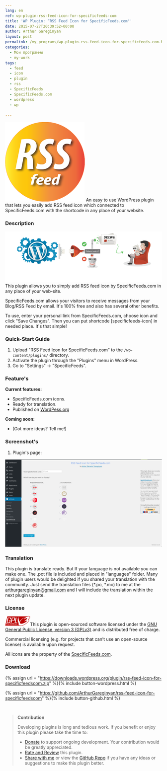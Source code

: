 ```yaml
---
lang: en
ref: wp-plugin-rss-feed-icon-for-specificfeeds-com
title: 'WP Plugin: “RSS Feed Icon for SpecificFeeds.com"'
date: 2015-07-27T20:39:52+00:00
author: Arthur Gareginyan
layout: post
permalink: /my_programs/wp-plugin-rss-feed-icon-for-specificfeeds-com.html
categories:
  - Мои программы
  - my-work
tags:
  - feed
  - icon
  - plugin
  - rss
  - SpecificFeeds
  - SpecificFeeds.com
  - wordpress
  - wp

---
```


![thumb](/images/rss-feed-icon-for-specificfeeds-com/icon.png)
An easy to use WordPress plugin that lets you easily add RSS feed icon which connected to SpecificFeeds.com with the shortcode in any place of your website.


### Description

<img src="/images/rss-feed-icon-for-specificfeeds-com/banner.png" alt="WP Plugin &quot;RSS Feed Icon for SpecificFeeds.com&quot;" />
This plugin allows you to simply add RSS feed icon by SpecificFeeds.com in any place of your web-site.

SpecificFeeds.com allows your visitors to receive messages from your Blog/RSS Feed by email. It's 100% free and also has several other benefits.

To use, enter your personal link from SpecificFeeds.com, choose icon and click "Save Changes". Then you can put shortcode [specificfeeds-icon] in needed place. It's that simple!


### Quick-Start Guide

1. Upload "RSS Feed Icon for SpecificFeeds.com" to the `/wp-content/plugins/` directory.
2. Activate the plugin through the "Plugins" menu in WordPress.
3. Go to "Settings" -> "SpecificFeeds".


### Feature's

**Current features:**
* SpecificFeeds.com icons.
* Ready for translation.
* Published on [WordPess.org](http://wordpess.org/)

**Coming soon:**
* (Got more ideas? Tell me!)


### Screenshot's

1. Plugin's page:
<img src="/images/rss-feed-icon-for-specificfeeds-com/screenshot-1.png" alt="WP plugin &quot;RSS Feed Icon for SpecificFeeds.com&quot; by Arthur Gareginyan" />


### Translation

This plugin is translate ready. But If your language is not available you can make one. The .pot file is included and placed in "languages" folder. Many of plugin users would be delighted if you shared your translation with the community. Just send the translation files (*.po, *.mo) to me at the arthurgareginyan@gmail.com and I will include the translation within the next plugin update.


### License

<img src="/images/gplv3.png" alt="gplv3" width="80" class="alignleft" />This plugin is open-sourced software licensed under the <a href="http://www.gnu.org/licenses/gpl-3.0.html" title="GPLv3" target="_blank">GNU General Public License, version 3 (GPLv3)</a> and is distributed free of charge.

Commercial licensing (e.g. for projects that can’t use an open-source license) is available upon request.

All icons are the property of the <a href="http://SpecificFeeds.com" target="_blank">SpecificFeeds.com</a>.


### Download

{% assign url = "https://downloads.wordpress.org/plugin/rss-feed-icon-for-specificfeedscom.zip" %}{% include button-wordpress.html %}

{% assign url = "https://github.com/ArthurGareginyan/rss-feed-icon-for-specificfeedscom" %}{% include button-github.html %}


<br>

>**Contribution**
>
>Developing plugins is long and tedious work. If you benefit or enjoy this plugin please take the time to:
>
>* [Donate](http://www.arthurgareginyan.com/donate.html) to support ongoing development. Your contribution would be greatly appreciated.
>* [Rate and Review](https://wordpress.org/support/view/plugin-reviews/rss-feed-icon-for-specificfeedscom?rate=5#postform) this plugin.
>* [Share with me](mailto:arthurgareginyan@gmail.com) or view the [GitHub Repo](https://github.com/ArthurGareginyan/rss-feed-icon-for-specificfeedscom) if you have any ideas or suggestions to make this plugin better.